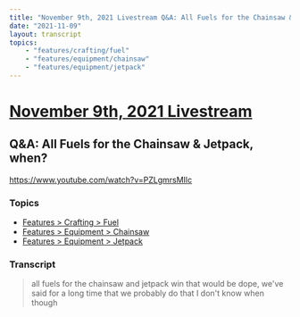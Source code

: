 ```yaml
---
title: "November 9th, 2021 Livestream Q&A: All Fuels for the Chainsaw & Jetpack, when?"
date: "2021-11-09"
layout: transcript
topics:
    - "features/crafting/fuel"
    - "features/equipment/chainsaw"
    - "features/equipment/jetpack"
---
```

# [November 9th, 2021 Livestream](../2021-11-09.md)
## Q&A: All Fuels for the Chainsaw & Jetpack, when?
https://www.youtube.com/watch?v=PZLgmrsMIlc

### Topics
* [Features > Crafting > Fuel](../topics/features/crafting/fuel.md)
* [Features > Equipment > Chainsaw](../topics/features/equipment/chainsaw.md)
* [Features > Equipment > Jetpack](../topics/features/equipment/jetpack.md)

### Transcript

> all fuels for the chainsaw and jetpack win that would be dope, we've said for a long time that we probably do that I don't know when though
